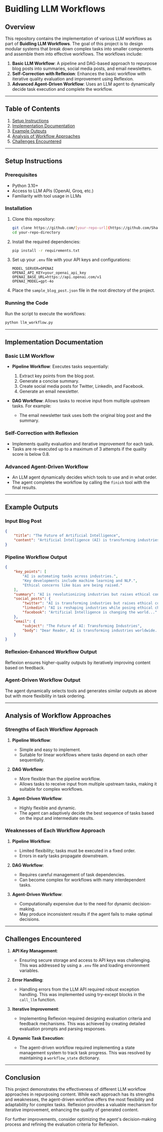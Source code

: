 # Buidling LLM Workflows

## Overview
This repository contains the implementation of various LLM workflows as part of **Buidling LLM Workflows**. The goal of this project is to design modular systems that break down complex tasks into smaller components and assemble them into effective workflows. The workflows include:

1. **Basic LLM Workflow**: A pipeline and DAG-based approach to repurpose blog posts into summaries, social media posts, and email newsletters.
2. **Self-Correction with Reflexion**: Enhances the basic workflow with iterative quality evaluation and improvement using Reflexion.
3. **Advanced Agent-Driven Workflow**: Uses an LLM agent to dynamically decide task execution and complete the workflow.

---

## Table of Contents
1. [Setup Instructions](#setup-instructions)
2. [Implementation Documentation](#implementation-documentation)
3. [Example Outputs](#example-outputs)
4. [Analysis of Workflow Approaches](#analysis-of-workflow-approaches)
5. [Challenges Encountered](#challenges-encountered)

---

## Setup Instructions

### Prerequisites
- Python 3.10+
- Access to LLM APIs (OpenAI, Groq, etc.)
- Familiarity with tool usage in LLMs

### Installation
1. Clone this repository:
   ```bash
   git clone https://github.com/[your-repo-url](https://github.com/Shaarawy25/Building-LLM-Workflows).git
   cd your-repo-directory
   ```

2. Install the required dependencies:
   ```bash
   pip install -r requirements.txt
   ```

3. Set up your `.env` file with your API keys and configurations:
   ```env
   MODEL_SERVER=OPENAI
   OPENAI_API_KEY=your_openai_api_key
   OPENAI_BASE_URL=https://api.openai.com/v1
   OPENAI_MODEL=gpt-4o
   ```

4. Place the `sample_blog_post.json` file in the root directory of the project.

### Running the Code
Run the script to execute the workflows:
```bash
python llm_workflow.py
```

---

## Implementation Documentation

### Basic LLM Workflow
- **Pipeline Workflow**: Executes tasks sequentially:
  1. Extract key points from the blog post.
  2. Generate a concise summary.
  3. Create social media posts for Twitter, LinkedIn, and Facebook.
  4. Generate an email newsletter.

- **DAG Workflow**: Allows tasks to receive input from multiple upstream tasks. For example:
  - The email newsletter task uses both the original blog post and the summary.

### Self-Correction with Reflexion
- Implements quality evaluation and iterative improvement for each task.
- Tasks are re-executed up to a maximum of 3 attempts if the quality score is below 0.8.

### Advanced Agent-Driven Workflow
- An LLM agent dynamically decides which tools to use and in what order.
- The agent completes the workflow by calling the `finish` tool with the final results.

---

## Example Outputs

### Input Blog Post
```json
{
    "title": "The Future of Artificial Intelligence",
    "content": "Artificial Intelligence (AI) is transforming industries worldwide..."
}
```

### Pipeline Workflow Output
```json
{
    "key_points": [
        "AI is automating tasks across industries.",
        "Key developments include machine learning and NLP.",
        "Ethical concerns like bias are being raised."
    ],
    "summary": "AI is revolutionizing industries but raises ethical concerns.",
    "social_posts": {
        "twitter": "AI is transforming industries but raises ethical concerns. #AI #Future",
        "linkedin": "AI is reshaping industries while posing ethical challenges...",
        "facebook": "Artificial Intelligence is changing the world..."
    },
    "email": {
        "subject": "The Future of AI: Transforming Industries",
        "body": "Dear Reader, AI is transforming industries worldwide..."
    }
}
```

### Reflexion-Enhanced Workflow Output
Reflexion ensures higher-quality outputs by iteratively improving content based on feedback.

### Agent-Driven Workflow Output
The agent dynamically selects tools and generates similar outputs as above but with more flexibility in task ordering.

---

## Analysis of Workflow Approaches

### Strengths of Each Workflow Approach
1. **Pipeline Workflow**:
   - Simple and easy to implement.
   - Suitable for linear workflows where tasks depend on each other sequentially.

2. **DAG Workflow**:
   - More flexible than the pipeline workflow.
   - Allows tasks to receive input from multiple upstream tasks, making it suitable for complex workflows.

3. **Agent-Driven Workflow**:
   - Highly flexible and dynamic.
   - The agent can adaptively decide the best sequence of tasks based on the input and intermediate results.

### Weaknesses of Each Workflow Approach
1. **Pipeline Workflow**:
   - Limited flexibility; tasks must be executed in a fixed order.
   - Errors in early tasks propagate downstream.

2. **DAG Workflow**:
   - Requires careful management of task dependencies.
   - Can become complex for workflows with many interdependent tasks.

3. **Agent-Driven Workflow**:
   - Computationally expensive due to the need for dynamic decision-making.
   - May produce inconsistent results if the agent fails to make optimal decisions.

---

## Challenges Encountered

1. **API Key Management**:
   - Ensuring secure storage and access to API keys was challenging. This was addressed by using a `.env` file and loading environment variables.

2. **Error Handling**:
   - Handling errors from the LLM API required robust exception handling. This was implemented using try-except blocks in the `call_llm` function.

3. **Iterative Improvement**:
   - Implementing Reflexion required designing evaluation criteria and feedback mechanisms. This was achieved by creating detailed evaluation prompts and parsing responses.

4. **Dynamic Task Execution**:
   - The agent-driven workflow required implementing a state management system to track task progress. This was resolved by maintaining a `workflow_state` dictionary.

---

## Conclusion
This project demonstrates the effectiveness of different LLM workflow approaches in repurposing content. While each approach has its strengths and weaknesses, the agent-driven workflow offers the most flexibility and adaptability for complex tasks. Reflexion provides a valuable mechanism for iterative improvement, enhancing the quality of generated content.

For further improvements, consider optimizing the agent's decision-making process and refining the evaluation criteria for Reflexion.
